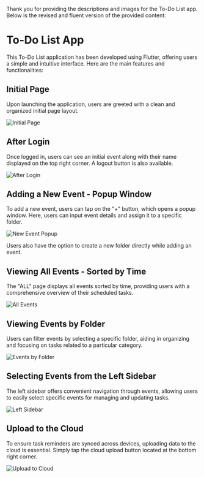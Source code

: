 Thank you for providing the descriptions and images for the To-Do List app. Below is the revised and fluent version of the provided content:

# To-Do List App

This To-Do List application has been developed using Flutter, offering users a simple and intuitive interface. Here are the main features and functionalities:

## Initial Page

Upon launching the application, users are greeted with a clean and organized initial page layout.

![Initial Page](https://github.com/AagarbageaA/To-do-list/assets/116759029/df6d5aee-2538-4d50-a1ab-f1af24940a11)

## After Login

Once logged in, users can see an initial event along with their name displayed on the top right corner. A logout button is also available.

![After Login](https://github.com/AagarbageaA/To-do-list/assets/116759029/9d6fb83b-a622-49cf-ba16-5fe092ba85c9)

## Adding a New Event - Popup Window

To add a new event, users can tap on the "+" button, which opens a popup window. Here, users can input event details and assign it to a specific folder.

![New Event Popup](https://github.com/AagarbageaA/To-do-list/assets/116759029/0b34b4f7-1abd-4627-97d6-d18433680985)


Users also have the option to create a new folder directly while adding an event.

## Viewing All Events - Sorted by Time

The "ALL" page displays all events sorted by time, providing users with a comprehensive overview of their scheduled tasks.

![All Events](https://github.com/AagarbageaA/To-do-list/assets/116759029/6b3322bc-e9aa-4f0d-b98c-a3948e1dd880)


## Viewing Events by Folder

Users can filter events by selecting a specific folder, aiding in organizing and focusing on tasks related to a particular category.

![Events by Folder](https://github.com/AagarbageaA/To-do-list/assets/116759029/9b11ba7a-c426-4f82-b0a8-d8838bcab997)


## Selecting Events from the Left Sidebar

The left sidebar offers convenient navigation through events, allowing users to easily select specific events for managing and updating tasks.

![Left Sidebar](https://github.com/AagarbageaA/To-do-list/assets/116759029/c03810a6-69aa-4099-9972-f9d2db37b42a)


## Upload to the Cloud
To ensure task reminders are synced across devices, uploading data to the cloud is essential. Simply tap the cloud upload button located at the bottom right corner.

![Upload to Cloud](https://github.com/AagarbageaA/To-do-list/assets/116759029/86e57faf-0f08-4a78-a9b5-856a3fc3e9c9)
